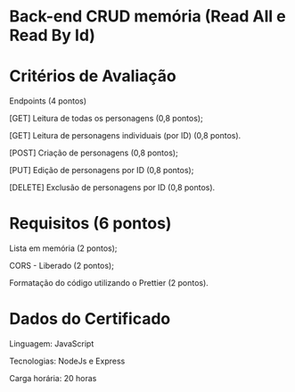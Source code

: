 # Back-end CRUD memória (Read All e Read By Id)

##
# Critérios de Avaliação

Endpoints (4 pontos)


[GET] Leitura de todas os personagens (0,8 pontos);

[GET] Leitura de personagens individuais (por ID) (0,8 pontos).

[POST] Criação de personagens (0,8 pontos);

[PUT] Edição de personagens por ID (0,8 pontos);

[DELETE] Exclusão de personagens por ID (0,8 pontos).
##

# Requisitos (6 pontos)


Lista em memória (2 pontos);

CORS - Liberado (2 pontos);

Formatação do código utilizando o Prettier (2 pontos).
##

# Dados do Certificado


Linguagem: JavaScript

Tecnologias: NodeJs e Express

Carga horária: 20 horas
##
